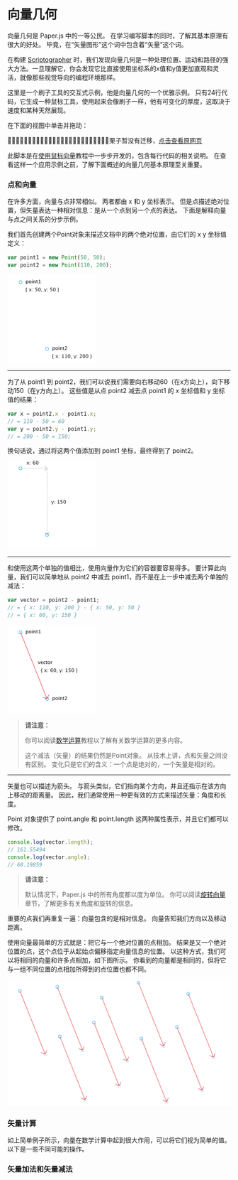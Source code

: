 # 向量几何

向量几何是 Paper.js 中的一等公民。 在学习编写脚本的同时，了解其基本原理有很大的好处。 毕竟，在“矢量图形”这个词中包含着“矢量”这个词。

在构建 [Scriptographer](http://scriptographer.org/) 时，我们发现向量几何是一种处理位置、运动和路径的强大方法。一旦理解它，你会发现它比直接使用坐标系的x值和y值更加直观和灵活，就像那些视觉导向的编程环境那样。

这里是一个刷子工具的交互式示例，他是向量几何的一个优雅示例。 只有24行代码，它生成一种鼠标工具，使用起来会像刷子一样，他有可变化的厚度，这取决于速度和某种天然展现。

在下面的视图中单击并拖动：

🌰🌰🌰🌰🌰🌰🌰🌰🌰🌰🌰🌰🌰🌰🌰🌰🌰🌰🌰🌰🌰🌰🌰🌰🌰栗子暂没有迁移，[点击查看原网页](http://paperjs.org/tutorials/geometry/vector-geometry/)

此脚本是在[使用鼠标向量](http://paperjs.org/tutorials/interaction/working-with-mouse-vectors/)教程中一步步开发的，包含每行代码的相关说明。 在查看这样一个应用示例之前，了解下面概述的向量几何基本原理至关重要。

### 点和向量

在许多方面，向量与点非常相似。 两者都由 x 和 y 坐标表示。 但是点描述绝对位置，但矢量表达一种相对信息：是从一个点到另一个点的表达。 下面是解释向量与点之间关系的分步示例。

我们首先创建两个Point对象来描述文档中的两个绝对位置，由它们的 x y 坐标值定义：

```js
var point1 = new Point(50, 50);
var point2 = new Point(110, 200);
```

![](/assets/import.png)

---

为了从 point1 到 point2，我们可以说我们需要向右移动60（在x方向上），向下移动150（在y方向上）。 这些值是从点 point2 减去点 point1 的 x 坐标值和 y 坐标值的结果：

```js
var x = point2.x - point1.x;
// = 110 - 50 = 60
var y = point2.y - point1.y;
// = 200 - 50 = 150;
```

换句话说，通过将这两个值添加到 point1 坐标，最终得到了 point2。

![](/assets/import2.png)

---

和使用这两个单独的值相比，使用向量作为它们的容器要容易得多。 要计算此向量，我们可以简单地从 point2 中减去 point1，而不是在上一步中减去两个单独的减法：

```js
var vector = point2 - point1;
// = { x: 110, y: 200 } - { x: 50, y: 50 }
// = { x: 60, y: 150 }
```

![](/assets/import3.png)

> **请注意：**
>
> 你可以阅读[数学运算](http://paperjs.org/tutorials/geometry/mathematical-operations/#mathematical-operations)教程以了解有关数学运算的更多内容。
>
> 这个减法（矢量）的结果仍然是Point对象。 从技术上讲，点和矢量之间没有区别。 变化只是它们的含义：一个点是绝对的，一个矢量是相对的。

---

矢量也可以描述为箭头。 与箭头类似，它们指向某个方向，并且还指示在该方向上移动的距离量。 因此，我们通常使用一种更有效的方式来描述矢量：角度和长度。

Point 对象提供了 point.angle 和 point.length 这两种属性表示，并且它们都可以修改。

```js
console.log(vector.length);
// 161.55494
console.log(vector.angle);
// 68.19859
```

> **请注意：**
>
> 默认情况下，Paper.js 中的所有角度都以度为单位。 你可以阅读[旋转向量](http://paperjs.org/tutorials/geometry/vector-geometry/#rotating-vectors-and-working-with-angles)章节，了解更多有关角度和旋转的信息。

重要的点我们再重复一遍：向量包含的是相对信息。 向量告知我们方向以及移动距离。

使用向量最简单的方式就是：把它与一个绝对位置的点相加。 结果是又一个绝对位置的点，这个点位于从起始点偏移指定向量信息的位置。 以这种方式，我们可以将相同的向量和许多点相加，如下图所示。 你看到的向量都是相同的，但将它与一组不同位置的点相加所得到的点位置也都不同。

![](/assets/import4.png)

### 矢量计算

如上简单例子所示，向量在数学计算中起到很大作用，可以将它们视为简单的值。 以下是一些不同可能的操作。

### 矢量加法和矢量减法



